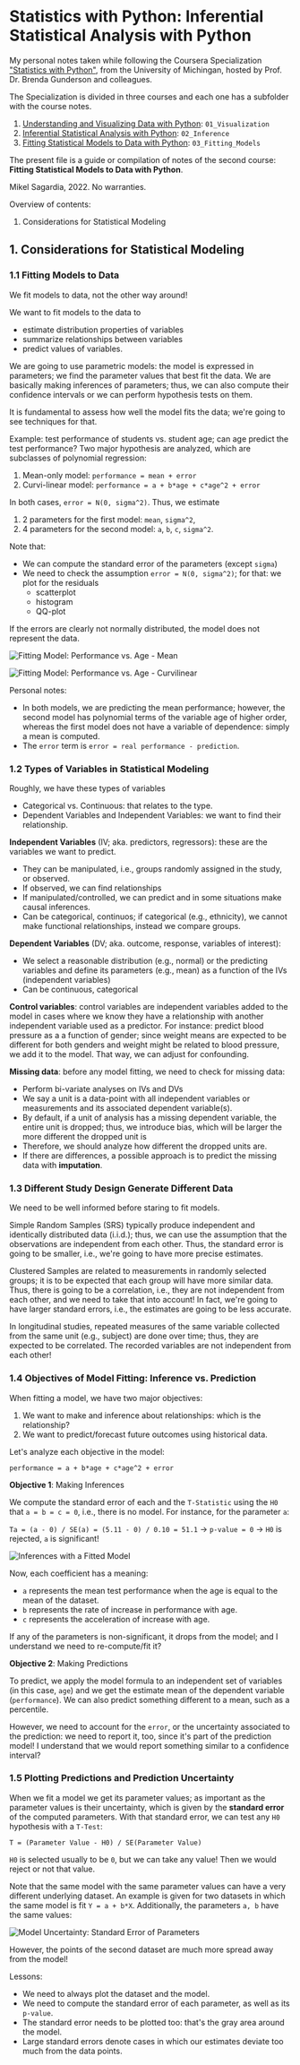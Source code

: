 # Statistics with Python: Inferential Statistical Analysis with Python

My personal notes taken while following the Coursera Specialization ["Statistics with Python"](https://www.coursera.org/specializations/statistics-with-python), from the University of Michingan, hosted by Prof. Dr. Brenda Gunderson and colleagues.

The Specialization is divided in three courses and each one has a subfolder with the course notes.

1. [Understanding and Visualizing Data with Python](https://www.coursera.org/learn/understanding-visualization-data?specialization=statistics-with-python): `01_Visualization` 
2. [Inferential Statistical Analysis with Python](https://www.coursera.org/learn/inferential-statistical-analysis-python?specialization=statistics-with-python): `02_Inference`
3. [Fitting Statistical Models to Data with Python](https://www.coursera.org/learn/fitting-statistical-models-data-python?specialization=statistics-with-python): `03_Fitting_Models`

The present file is a guide or compilation of notes of the second course: **Fitting Statistical Models to Data with Python**.

Mikel Sagardia, 2022.
No warranties.

Overview of contents:
1. Considerations for Statistical Modeling

## 1. Considerations for Statistical Modeling

### 1.1 Fitting Models to Data

We fit models to data, not the other way around!

We want to fit models to the data to

- estimate distribution properties of variables
- summarize relationships between variables
- predict values of variables.

We are going to use parametric models: the model is expressed in parameters; we find the parameter values that best fit the data. We are basically making inferences of parameters; thus, we can also compute their confidence intervals or we can perform hypothesis tests on them.

It is fundamental to assess how well the model fits the data; we're going to see techniques for that.

Example: test performance of students vs. student age; can age predict the test performance? Two major hypothesis are analyzed, which are subclasses of polynomial regression:

1. Mean-only model: `performance = mean + error`
2. Curvi-linear model: `performance = a + b*age + c*age^2 + error`

In both cases, `error = N(0, sigma^2)`. Thus, we estimate

1. 2 parameters for the first model: `mean`, `sigma^2`,
2. 4 parameters for the second model: `a`, `b`, `c`, `sigma^2`.

Note that:
- We can compute the standard error of the parameters (except `sigma`)
- We need to check the assumption `error = N(0, sigma^2)`; for that: we plot for the residuals
  - scatterplot
  - histogram
  - QQ-plot

If the errors are clearly not normally distributed, the model does not represent the data.

![Fitting Model: Performance vs. Age - Mean](./pics/fitting_models_example_mean.png)

![Fitting Model: Performance vs. Age - Curvilinear](./pics/fitting_models_example_curvilinear.png)

Personal notes:

- In both models, we are predicting the mean performance; however, the second model has polynomial terms of the variable age of higher order, whereas the first model does not have a variable of dependence: simply a mean is computed.
- The `error` term is `error = real performance - prediction`.


### 1.2 Types of Variables in Statistical Modeling

Roughly, we have these types of variables

- Categorical vs. Continuous: that relates to the type.
- Dependent Variables and Independent Variables: we want to find their relationship.

**Independent Variables** (IV; aka. predictors, regressors): these are the variables we want to predict.

- They can be manipulated, i.e., groups randomly assigned in the study, or observed.
- If observed, we can find relationships
- If manipulated/controlled, we can predict and in some situations make causal inferences.
- Can be categorical, continuos; if categorical (e.g., ethnicity), we cannot make functional relationships, instead we compare groups.

**Dependent Variables** (DV; aka. outcome, response, variables of interest):

- We select a reasonable distribution (e.g., normal) or the predicting variables and define its parameters (e.g., mean) as a function of the IVs (independent variables)
- Can be continuous, categorical

**Control variables**: control variables are independent variables added to the model in cases where we know they have a relationship with another independent variable used as a predictor. For instance: predict blood pressure as a a function of gender; since weight means are expected to be different for both genders and weight might be related to blood pressure, we add it to the model. That way, we can adjust for confounding.

**Missing data**: before any model fitting, we need to check for missing data:

- Perform bi-variate analyses on IVs and DVs
- We say a unit is a data-point with all independent variables or measurements and its associated dependent variable(s).
- By default, if a unit of analysis has a missing dependent variable, the entire unit is dropped; thus, we introduce bias, which will be larger the more different the dropped unit is
- Therefore, we should analyze how different the dropped units are.
- If there are differences, a possible approach is to predict the missing data with **imputation**.

### 1.3 Different Study Design Generate Different Data

We need to be well informed before staring to fit models.

Simple Random Samples (SRS) typically produce independent and identically distributed data (i.i.d.); thus, we can use the assumption that the observations are independent from each other. Thus, the standard error is going to be smaller, i.e., we're going to have more precise estimates.

Clustered Samples are related to measurements in randomly selected groups; it is to be expected that each group will have more similar data. Thus, there is going to be a correlation, i.e., they are not independent from each other, and we need to take that into account! In fact, we're going to have larger standard errors, i.e., the estimates are going to be less accurate.

In longitudinal studies, repeated measures of the same variable collected from the same unit (e.g., subject) are done over time; thus, they are expected to be correlated. The recorded variables are not independent from each other!

### 1.4 Objectives of Model Fitting: Inference vs. Prediction

When fitting a model, we have two major objectives:

1. We want to make and inference about relationships: which is the relationship?
2. We want to predict/forecast future outcomes using historical data.

Let's analyze each objective in the model:

`performance = a + b*age + c*age^2 + error`

**Objective 1**: Making Inferences

We compute the standard error of each and the `T-Statistic` using the `H0` that `a = b = c = 0`, i.e., there is no model. For instance, for the parameter `a`:

`Ta = (a - 0) / SE(a) = (5.11 - 0) / 0.10 = 51.1` -> `p-value = 0` -> `H0` is rejected, `a` is significant!

![Inferences with a Fitted Model](./pics/fitting_models_example_inference_parameters.png)

Now, each coefficient has a meaning:

- `a` represents the mean test performance when the age is equal to the mean of the dataset.
- `b` represents the rate of increase in performance with age.
- `c` represents the acceleration of increase with age.

If any of the parameters is non-significant, it drops from the model; and I understand we need to re-compute/fit it?

**Objective 2**: Making Predictions

To predict, we apply the model formula to an independent set of variables (in this case, `age`) and we get the estimate mean of the dependent variable (`performance`). We can also predict something different to a mean, such as a percentile.

However, we need to account for the `error`, or the uncertainty associated to the prediction: we need to report it, too, since it's part of the prediction model! I understand that we would report something similar to a confidence interval?

### 1.5 Plotting Predictions and Prediction Uncertainty

When we fit a model we get its parameter values; as important as the parameter values is their uncertainty, which is given by the **standard error** of the computed parameters. With that standard error, we can test any `H0` hypothesis with a `T-Test`:

`T = (Parameter Value - H0) / SE(Parameter Value)`

`H0` is selected usually to be `0`, but we can take any value! Then we would reject or not that value.

Note that the same model with the same parameter values can have a very different underlying dataset. An example is given for two datasets in which the same model is fit `Y = a + b*X`. Additionally, the parameters `a, b` have the same values:

![Model Uncertainty: Standard Error of Parameters](./pics/uncertainty_standard_error.png)

However, the points of the second dataset are much more spread away from the model!

Lessons:

- We need to always plot the dataset and the model.
- We need to compute the standard error of each parameter, as well as its `p-value`.
- The standard error needs to be plotted too: that's the gray area around the model.
- Large standard errors denote cases in which our estimates deviate too much from the data points.